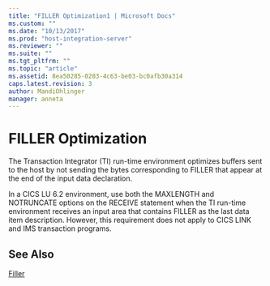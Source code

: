 ```yaml
---
title: "FILLER Optimization1 | Microsoft Docs"
ms.custom: ""
ms.date: "10/13/2017"
ms.prod: "host-integration-server"
ms.reviewer: ""
ms.suite: ""
ms.tgt_pltfrm: ""
ms.topic: "article"
ms.assetid: 8ea50285-0283-4c63-be03-bc0afb30a314
caps.latest.revision: 3
author: MandiOhlinger
manager: anneta
---
```

# FILLER Optimization
The Transaction Integrator (TI) run-time environment optimizes buffers sent to the host by not sending the bytes corresponding to FILLER that appear at the end of the input data declaration.  
  
 In a CICS LU 6.2 environment, use both the MAXLENGTH and NOTRUNCATE options on the RECEIVE statement when the TI run-time environment receives an input area that contains FILLER as the last data item description. However, this requirement does not apply to CICS LINK and IMS transaction programs.  
  
## See Also  
 [Filler](../core/filler.md)